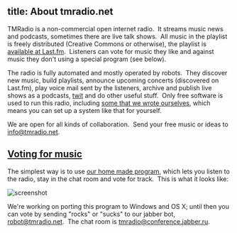 title: About tmradio.net
---
TMRadio is a non-commercial open internet radio.  It streams music news and
podcasts, sometimes there are live talk shows.  All music in the playlist is
freely distributed (Creative Commons or otherwise), the playlist is [available
at Last.fm][lfm].  Listeners can vote for music they like and against music they
don't using a special program (see below).

The radio is fully automated and mostly operated by robots.  They discover new
music, build playlists, announce upcoming concerts (discovered on Last.fm), play
voice mail sent by the listeners, archive and publish live shows as a podcasts,
[twit][twi] and do other useful stuff.  Only free software is used to run this
radio, including [some that we wrote ourselves][oss], which means you can set up
a system like that for yourself.

We are open for all kinds of collaboration.  Send your free music or ideas to
[info@tmradio.net][eml].


## <a href="/english.html#voting" name="voting">Voting for music</a>

The simplest way is to use [our home made program][prg], which lets you listen
to the radio, stay in the chat room and vote for track.  This is what it looks
like:

![screenshot](http://wiki.umonkey-tools.googlecode.com/hg/tmradio.png)

We're working on porting this program to Windows and OS X; until then you can
vote by sending "rocks" or "sucks" to our jabber bot, robot@tmradio.net.  The
chat room is [tmradio@conference.jabber.ru][con].


[oss]: http://ardj.googlecode.com/
[jab]: xmpp:robot@tmradio.net
[con]: xmpp:tmradio@conference.jabber.ru
[prg]: http://code.google.com/p/umonkey-tools/wiki/tmradio
[eml]: mailto:info@tmradio.net
[lfm]: http://www.last.fm/user/tmradiobot/tracks
[twi]: http://twitter.com/tmradio
